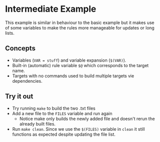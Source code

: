 # Intermediate Example

This example is similar in behaviour to the basic example but it makes use of
some variables to make the rules more manageable for updates or long lists.

## Concepts

- Variables (``VAR = stuff``) and variable expansion (``$(VAR)``).
- Built-in (automatic) rule variable ``$@`` which corresponds to the target name.
- Targets with no commands used to build multiple targets vie dependencies.

## Try it out

- Try running ``make`` to build the two .txt files
- Add a new file to the ``FILES`` variable and run again
  - Notice make only builds the newly added file and doesn't rerun the already
    built files.
- Run ``make clean``. Since we use the ``$(FILES)`` variable in ``clean`` it still
  functions as expected despite updating the file list.
